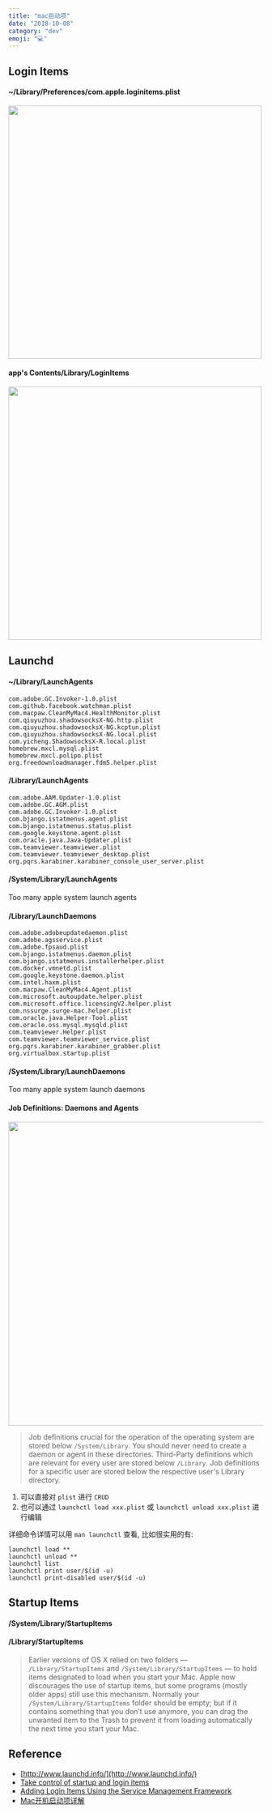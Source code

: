 ```yaml
---
title: "mac启动项"
date: "2018-10-08"
category: "dev"
emoji: "💻"
---
```


## Login Items

#### ~/Library/Preferences/com.apple.loginitems.plist

<img src="https://raw.githubusercontent.com/FaiChou/faichou.github.io/master/img/qiniu/markdown/1538991107794.png" width="500"/>

#### app's Contents/Library/LoginItems

<img src="https://raw.githubusercontent.com/FaiChou/faichou.github.io/master/img/qiniu/markdown/1538992483910.png" width="500"/>



## Launchd

#### ~/Library/LaunchAgents

```
com.adobe.GC.Invoker-1.0.plist
com.github.facebook.watchman.plist
com.macpaw.CleanMyMac4.HealthMonitor.plist
com.qiuyuzhou.shadowsocksX-NG.http.plist
com.qiuyuzhou.shadowsocksX-NG.kcptun.plist
com.qiuyuzhou.shadowsocksX-NG.local.plist
com.yicheng.ShadowsocksX-R.local.plist
homebrew.mxcl.mysql.plist
homebrew.mxcl.polipo.plist
org.freedownloadmanager.fdm5.helper.plist
```

#### /Library/LaunchAgents

```
com.adobe.AAM.Updater-1.0.plist
com.adobe.GC.AGM.plist
com.adobe.GC.Invoker-1.0.plist
com.bjango.istatmenus.agent.plist
com.bjango.istatmenus.status.plist
com.google.keystone.agent.plist
com.oracle.java.Java-Updater.plist
com.teamviewer.teamviewer.plist
com.teamviewer.teamviewer_desktop.plist
org.pqrs.karabiner.karabiner_console_user_server.plist
```

#### /System/Library/LaunchAgents

Too many apple system launch agents


#### /Library/LaunchDaemons

```
com.adobe.adobeupdatedaemon.plist
com.adobe.agsservice.plist
com.adobe.fpsaud.plist
com.bjango.istatmenus.daemon.plist
com.bjango.istatmenus.installerhelper.plist
com.docker.vmnetd.plist
com.google.keystone.daemon.plist
com.intel.haxm.plist
com.macpaw.CleanMyMac4.Agent.plist
com.microsoft.autoupdate.helper.plist
com.microsoft.office.licensingV2.helper.plist
com.nssurge.surge-mac.helper.plist
com.oracle.java.Helper-Tool.plist
com.oracle.oss.mysql.mysqld.plist
com.teamviewer.Helper.plist
com.teamviewer.teamviewer_service.plist
org.pqrs.karabiner.karabiner_grabber.plist
org.virtualbox.startup.plist
```

#### /System/Library/LaunchDaemons

Too many apple system launch daemons



#### Job Definitions: Daemons and Agents

<img src="https://raw.githubusercontent.com/FaiChou/faichou.github.io/master/img/qiniu/markdown/1538997422057.png" width="600"/>

> Job definitions crucial for the operation of the operating system are stored below `/System/Library`. You should never need to create a daemon or agent in these directories. Third-Party definitions which are relevant for every user are stored below `/Library`. Job definitions for a specific user are stored below the respective user's Library directory.




1. 可以直接对 `plist` 进行 `CRUD`
2. 也可以通过 `launchctl load xxx.plist` 或 `launchctl unload xxx.plist` 进行编辑

详细命令详情可以用 `man launchctl` 查看, 比如很实用的有:

```
launchctl load **
launchctl unload **
launchctl list
launchctl print user/$(id -u)
launchctl print-disabled user/$(id -u)
```


## Startup Items

#### /System/Library/StartupItems
#### /Library/StartupItems

> Earlier versions of OS X relied on two folders — `/Library/StartupItems` and `/System/Library/StartupItems` — to hold items designated to load when you start your Mac. Apple now discourages the use of startup items, but some programs (mostly older apps) still use this mechanism. Normally your `/System/Library/StartupItems` folder should be empty; but if it contains something that you don’t use anymore, you can drag the unwanted item to the Trash to prevent it from loading automatically the next time you start your Mac.




## Reference

- [http://www.launchd.info/](http://www.launchd.info/)
- [Take control of startup and login items
](https://www.macworld.com/article/2047747/take-control-of-startup-and-login-items.html)
- [Adding Login Items Using the Service Management Framework
](https://developer.apple.com/library/archive/documentation/MacOSX/Conceptual/BPSystemStartup/Chapters/CreatingLoginItems.html)
- [Mac开机启动项详解](https://blog.csdn.net/astarring/article/details/69055218)

